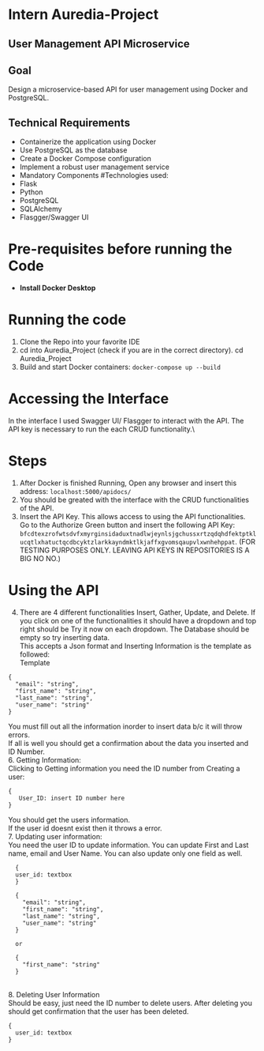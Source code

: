 # Intern Auredia-Project

## User Management API Microservice

## Goal
Design a microservice-based API for user management using Docker and PostgreSQL. 

## Technical Requirements
* Containerize the application using Docker 
* Use PostgreSQL as the database 
* Create a Docker Compose configuration 
* Implement a robust user management service 
* Mandatory Components
#Technologies used:
* Flask
* Python
* PostgreSQL
* SQLAlchemy
* Flasgger/Swagger UI

# Pre-requisites before running the Code
* **Install Docker Desktop**

# Running the code
1. Clone the Repo into your favorite IDE
2. cd into Auredia_Project (check if you are in the correct directory). cd Auredia_Project
3. Build and start Docker containers: ``docker-compose up --build``

# Accessing the Interface
In the interface I used Swagger UI/ Flasgger to interact with the API. The API key is necessary to run the each CRUD functionality.\
# Steps
1. After Docker is finished Running, Open any browser and insert this address: ``localhost:5000/apidocs/``
2. You should be greated with the interface with the CRUD functionalities of the API.
3. Insert the API Key. This allows access to using the API functionalities. Go to the Authorize Green button and insert the following API Key: ``bfcdtexzrofwtsdvfxmyrginsidaduxtnadlwjeynlsjgchussxrtzqdqhdfektptklucqtlxhatuctqcdbcyktzlarkkayndmktlkjaffxgvomsqaupvlxwnhehppat``. (FOR TESTING PURPOSES ONLY. LEAVING API KEYS IN REPOSITORIES IS A BIG NO NO.)
# Using the API
4. There are 4 different functionalities Insert, Gather, Update, and Delete. If you click on one of the functionalities it should have a dropdown and top right should be Try it now on each dropdown. The Database should be empty so try inserting data. <br/>This accepts a Json format and Inserting Information is the template as followed:
<br/>Template <br/>
```
{
  "email": "string",
  "first_name": "string",
  "last_name": "string",
  "user_name": "string"
}
```
You must fill out all the information inorder to insert data b/c it will throw errors.<br/>If all is well you should get a confirmation about the data you inserted and ID Number.<br/>
6. Getting Information:<br/>
   Clicking to Getting information you need the ID number from Creating a user: <br/>
```
{
   User_ID: insert ID number here
}
```
You should get the users information. 
<br/>If the user id doesnt exist then it throws a error.<br/>
7. Updating user information:<br/> 
You need the user ID to update information. You can update First and Last name, email and User Name. You can also update only one field as well.
```
  {
  user_id: textbox
  }
  
  {
    "email": "string",
    "first_name": "string",
    "last_name": "string",
    "user_name": "string"
  }
  
  or 
  
  {
    "first_name": "string"
  }
```
<br/>
8. Deleting User Information <br/>
Should be easy, just need the ID number to delete users. After deleting you should get confirmation that the user has been deleted.

```
{
  user_id: textbox
}
```
